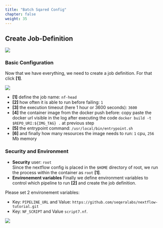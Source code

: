 ```yaml
---
title: "Batch Sqared Config"
chapter: false
weight: 35
---
```


## Create Job-Definition


![](/images/nextflow-on-aws-batch/nextflow202/create_jobdef_0.png)

### Basic Configuration
Now that we have everything, we need to create a job definition. For that click **[1]**.
   
![](/images/nextflow-on-aws-batch/nextflow202/create_jobdef_1.png)

   - **[1]** define the job name: `nf-head`
   - **[2]** how often it is able to run before failing: `1`
   - **[3]** the execution timeout (here 1 hour or 3600 seconds): `3600`
   - **[4]** the container image from the docker push before: copy paste the docker url visible in the log after executing the code `docker build -t $REPO_URI:${IMG_TAG} .` at previous step
   - **[5]** the entrypoint command: `/usr/local/bin/entrypoint.sh`
   - **[6]** and finally how many resources the image needs to run: `1` cpu, `256` Mb memory


### Security and Environment
- **Security** user: `root`  
Since the nextflow config is placed in the `$HOME` directory of root, we run the process within the container as `root` **[1]**.
- **Environement variables**
Finally we define environment variables to control which pipeline to run **[2]** and create the job definition.

Please set 2 environement variables:

 - Key: `PIPELINE_URL` and Value: `https://github.com/seqeralabs/nextflow-tutorial.git` 
 - Key: `NF_SCRIPT` and Value `script7.nf`.

![](/images/nextflow-on-aws-batch/nextflow202/create_jobdef_2.png)
